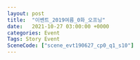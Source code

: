 ```yaml
---
layout: post
title:  "이벤트_2019여름_0화_오프닝"
date:   2021-10-27 03:00:00 +0000
categories: Event
Tags: Story Event
SceneCode: ["scene_evt190627_cp0_q1_s10"]
---
```

